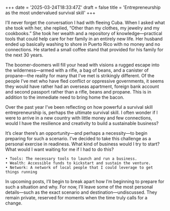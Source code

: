 +++
date = '2025-03-24T18:33:47Z'
draft = false
title = 'Entrepreneurship as the most undervalued survival skill'
+++

I’ll never forget the conversation I had with fleeing Cuba. When I asked what she took with her, she replied, “Other than my clothes, my jewelry and my cookbooks.” She took her wealth and a repository of knowledge—practical tools that could help care for her family in an entirely new life. Her husband ended up basically washing to shore in Puerto Rico with no money and no connections. He started a small coffee stand that provided for his family for the next 30 years. 

The boomer-doomers will fill your head with visions a rugged escape into the wilderness—armed with a rifle, a bag of beans, and a canister of propane—the reality for many that I’ve met is strikingly different. Of the people I’ve met who have fled conflict or oppressive governments, it seems they would have rather had an overseas apartment, foreign bank account and second passport rather than a rifle, beans and propane. This is in addition to the immediate need to bring home the bacon.

Over the past year I’ve been reflecting on how powerful a survival skill entrepreneurship is, perhaps the ultimate survival skill. I often wonder if I were to arrive in a new country with little money and few connections, would I have the resilience and creativity to build a sustainable business?

It’s clear there’s an opportunity—and perhaps a necessity—to begin preparing for such a scenario. I’ve decided to take this challenge as a personal exercise in readiness. What kind of business would I try to start? What would I want waiting for me if I had to do this? 

    • Tools: The necessary tools to launch and run a business.
    • Wealth: Accessible funds to kickstart and sustain the venture.
    • Network: A network of local people that I could leverage to get things running

In upcoming posts, I’ll begin to break apart how I’m beginning to prepare for such a situation and why. For now, I’ll leave some of the most personal details—such as the exact scenario and destination—undiscussed. They remain private, reserved for moments when the time truly calls for a change.